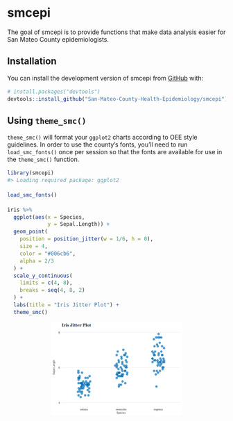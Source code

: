 
<!-- README.md is generated from README.Rmd. Please edit that file -->

# smcepi

<!-- badges: start -->
<!-- badges: end -->

The goal of smcepi is to provide functions that make data analysis
easier for San Mateo County epidemiologists.

## Installation

You can install the development version of smcepi from
[GitHub](https://github.com/) with:

``` r
# install.packages("devtools")
devtools::install_github("San-Mateo-County-Health-Epidemiology/smcepi")
```

## Using `theme_smc()`

`theme_smc()` will format your `ggplot2` charts according to OEE style
guidelines. In order to use the county’s fonts, you’ll need to run
`load_smc_fonts()` once per session so that the fonts are available for
use in the `theme_smc()` function.

``` r
library(smcepi)
#> Loading required package: ggplot2

load_smc_fonts()

iris %>% 
  ggplot(aes(x = Species, 
             y = Sepal.Length)) +
  geom_point(
    position = position_jitter(w = 1/6, h = 0),
    size = 4, 
    color = "#006cb6", 
    alpha = 2/3
  ) +
  scale_y_continuous(
    limits = c(4, 8),
    breaks = seq(4, 8, 2)
  ) + 
  labs(title = "Iris Jitter Plot") + 
  theme_smc()
```

<img src="man/figures/README-example-1.png" width="60%" style="display: block; margin: auto;" />
